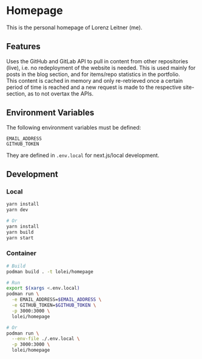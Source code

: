 # Homepage

This is the personal homepage of Lorenz Leitner (me).

## Features

Uses the GitHub and GitLab API to pull in content from other repositories
(live), i.e. no redeployment of the website is needed. This is used mainly for
posts in the blog section, and for items/repo statistics in the portfolio.  
This content is cached in memory and only re-retrieved once a certain period of
time is reached and a new request is made to the respective site-section, as to
not overtax the APIs.

## Environment Variables

The following environment variables must be defined:

```
EMAIL_ADDRESS
GITHUB_TOKEN
```

They are defined in `.env.local` for next.js/local development.

## Development

### Local

```sh
yarn install
yarn dev

# Or
yarn install
yarn build
yarn start
```

### Container

```sh
# Build
podman build . -t lolei/homepage

# Run
export $(xargs <.env.local)
podman run \
  -e EMAIL_ADDRESS=$EMAIL_ADDRESS \
  -e GITHUB_TOKEN=$GITHUB_TOKEN \
  -p 3000:3000 \
  lolei/homepage

# Or
podman run \
  --env-file ./.env.local \
  -p 3000:3000 \
  lolei/homepage
```
